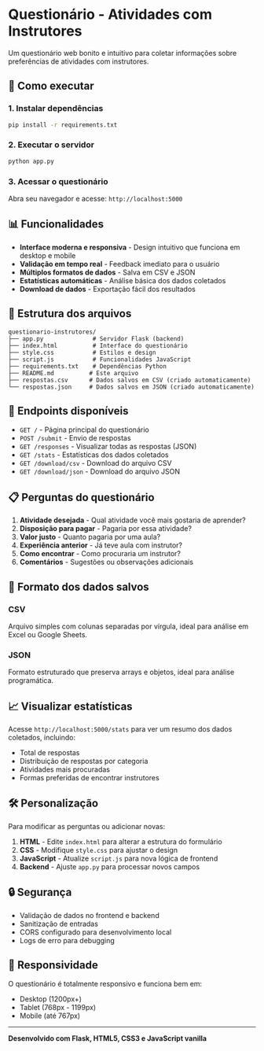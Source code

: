 # Questionário - Atividades com Instrutores

Um questionário web bonito e intuitivo para coletar informações sobre preferências de atividades com instrutores.

## 🚀 Como executar

### 1. Instalar dependências
```bash
pip install -r requirements.txt
```

### 2. Executar o servidor
```bash
python app.py
```

### 3. Acessar o questionário
Abra seu navegador e acesse: `http://localhost:5000`

## 📊 Funcionalidades

- **Interface moderna e responsiva** - Design intuitivo que funciona em desktop e mobile
- **Validação em tempo real** - Feedback imediato para o usuário
- **Múltiplos formatos de dados** - Salva em CSV e JSON
- **Estatísticas automáticas** - Análise básica dos dados coletados
- **Download de dados** - Exportação fácil dos resultados

## 📁 Estrutura dos arquivos

```
questionario-instrutores/
├── app.py              # Servidor Flask (backend)
├── index.html          # Interface do questionário
├── style.css           # Estilos e design
├── script.js           # Funcionalidades JavaScript
├── requirements.txt    # Dependências Python
├── README.md          # Este arquivo
├── respostas.csv      # Dados salvos em CSV (criado automaticamente)
└── respostas.json     # Dados salvos em JSON (criado automaticamente)
```

## 🔗 Endpoints disponíveis

- `GET /` - Página principal do questionário
- `POST /submit` - Envio de respostas
- `GET /responses` - Visualizar todas as respostas (JSON)
- `GET /stats` - Estatísticas dos dados coletados
- `GET /download/csv` - Download do arquivo CSV
- `GET /download/json` - Download do arquivo JSON

## 📋 Perguntas do questionário

1. **Atividade desejada** - Qual atividade você mais gostaria de aprender?
2. **Disposição para pagar** - Pagaria por essa atividade?
3. **Valor justo** - Quanto pagaria por uma aula?
4. **Experiência anterior** - Já teve aula com instrutor?
5. **Como encontrar** - Como procuraria um instrutor?
6. **Comentários** - Sugestões ou observações adicionais

## 💾 Formato dos dados salvos

### CSV
Arquivo simples com colunas separadas por vírgula, ideal para análise em Excel ou Google Sheets.

### JSON
Formato estruturado que preserva arrays e objetos, ideal para análise programática.

## 📈 Visualizar estatísticas

Acesse `http://localhost:5000/stats` para ver um resumo dos dados coletados, incluindo:
- Total de respostas
- Distribuição de respostas por categoria
- Atividades mais procuradas
- Formas preferidas de encontrar instrutores

## 🛠️ Personalização

Para modificar as perguntas ou adicionar novas:

1. **HTML** - Edite `index.html` para alterar a estrutura do formulário
2. **CSS** - Modifique `style.css` para ajustar o design
3. **JavaScript** - Atualize `script.js` para nova lógica de frontend
4. **Backend** - Ajuste `app.py` para processar novos campos

## 🔒 Segurança

- Validação de dados no frontend e backend
- Sanitização de entradas
- CORS configurado para desenvolvimento local
- Logs de erro para debugging

## 📱 Responsividade

O questionário é totalmente responsivo e funciona bem em:
- Desktop (1200px+)
- Tablet (768px - 1199px)
- Mobile (até 767px)

---

**Desenvolvido com Flask, HTML5, CSS3 e JavaScript vanilla**

